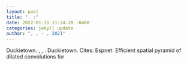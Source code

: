 ```yaml
--- 
layout: post 
title: ". :" 
date: 2022-01-11 11:24:28 -0400 
categories: jekyll update 
author: ", , - , 2021" 
--- 
```

Duckietown. , , . Duckietown. Cites: Espnet: Efficient spatial pyramid of dilated convolutions for